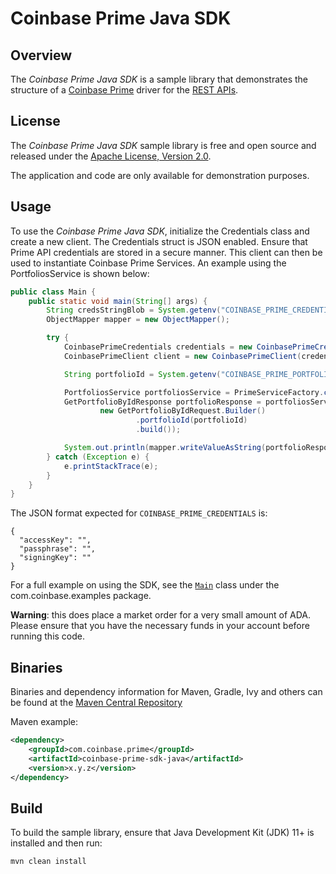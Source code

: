 # Coinbase Prime Java SDK

## Overview

The *Coinbase Prime Java SDK* is a sample library that demonstrates the structure of a [Coinbase Prime](https://prime.coinbase.com/) driver for
the [REST APIs](https://docs.cdp.coinbase.com/prime/reference).

## License

The *Coinbase Prime Java SDK* sample library is free and open source and released under the [Apache License, Version 2.0](LICENSE).

The application and code are only available for demonstration purposes.

## Usage

To use the *Coinbase Prime Java SDK*, initialize the Credentials class and create a new client. The Credentials struct is JSON
enabled. Ensure that Prime API credentials are stored in a secure manner. This client can then be used to instantiate 
Coinbase Prime Services. An example using the PortfoliosService is shown below:

```java
public class Main {
    public static void main(String[] args) {
        String credsStringBlob = System.getenv("COINBASE_PRIME_CREDENTIALS");
        ObjectMapper mapper = new ObjectMapper();

        try {
            CoinbasePrimeCredentials credentials = new CoinbasePrimeCredentials(credsStringBlob);
            CoinbasePrimeClient client = new CoinbasePrimeClient(credentials);

            String portfolioId = System.getenv("COINBASE_PRIME_PORTFOLIO_ID");

            PortfoliosService portfoliosService = PrimeServiceFactory.createService(PortfoliosService.class, client);
            GetPortfolioByIdResponse portfolioResponse = portfoliosService.getPortfolioById(
                    new GetPortfolioByIdRequest.Builder()
                            .portfolioId(portfolioId)
                            .build());

            System.out.println(mapper.writeValueAsString(portfolioResponse));
        } catch (Exception e) {
            e.printStackTrace(e);
        }
    }
}
```

The JSON format expected for `COINBASE_PRIME_CREDENTIALS` is:

```
{
  "accessKey": "",
  "passphrase": "",
  "signingKey": ""
}
```

For a full example on using the SDK, see the [`Main`](src/main/java/com/coinbase/examples/Main.java) class under the com.coinbase.examples package.

**Warning**: this does place a market order for a very small amount of ADA. Please ensure that you have the necessary funds in your account before running this code.

## Binaries

Binaries and dependency information for Maven, Gradle, Ivy and others can be found at the [Maven Central Repository](https://central.sonatype.com/search?q=g%3Acom.coinbase.prime+a%3Acoinbase-prime-sdk-java&smo=true)

Maven example:

```xml
<dependency>
    <groupId>com.coinbase.prime</groupId>
    <artifactId>coinbase-prime-sdk-java</artifactId>
    <version>x.y.z</version>
</dependency>
```

## Build

To build the sample library, ensure that Java Development Kit (JDK) 11+ is installed and then run:

```bash
mvn clean install
```
